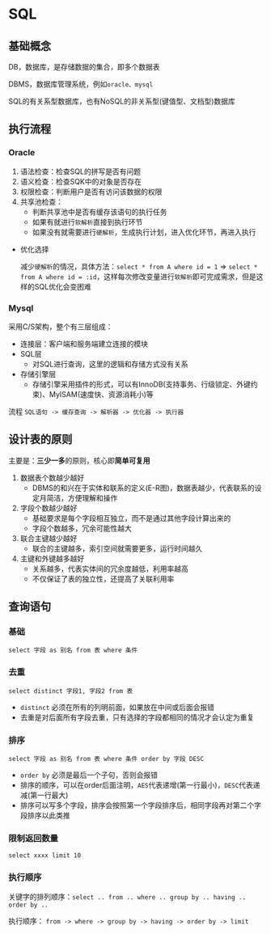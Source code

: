 # SQL

## 基础概念

DB，数据库，是存储数据的集合，即多个数据表

DBMS，数据库管理系统，例如`oracle、mysql`

SQL的有关系型数据库，也有NoSQL的非关系型(键值型、文档型)数据库

## 执行流程

### Oracle

1. 语法检查：检查SQL的拼写是否有问题
2. 语义检查：检查SQK中的对象是否存在
3. 权限检查：判断用户是否有访问该数据的权限
4. 共享池检查：
   - 判断共享池中是否有缓存该语句的执行任务
   - 如果有就进行`软解析`直接到执行环节
   - 如果没有就需要进行`硬解析`，生成执行计划，进入优化环节，再进入执行

* 优化选择

  减少`硬解析`的情况，具体方法：`select * from A where id = 1` => `select * from A where id = :id`，这样每次修改变量进行`软解析`即可完成需求，但是这样的SQL优化会变困难

### Mysql

采用C/S架构，整个有三层组成：

- 连接层：客户端和服务端建立连接的模块
- SQL层
  - 对SQL进行查询，这里的逻辑和存储方式没有关系
- 存储引擎层
  - 存储引擎采用插件的形式，可以有InnoDB(支持事务、行级锁定、外键约束)、MyISAM(速度快、资源消耗小)等

流程 `SQL语句 -> 缓存查询 -> 解析器 -> 优化器 -> 执行器`

## 设计表的原则

主要是：**三少一多**的原则，核心即**简单可复用** 

1. 数据表个数越少越好
   - DBMS的和兴在于实体和联系的定义(E-R图)，数据表越少，代表联系的设定月简洁，方便理解和操作
2. 字段个数越少越好
   - 基础要求是每个字段相互独立，而不是通过其他字段计算出来的
   - 字段个数越多，冗余可能性越大
3. 联合主键越少越好
   - 联合的主键越多，索引空间就需要更多，运行时间越久
4. 主键和外键越多越好
   - 关系越多，代表实体间的冗余度越低，利用率越高
   - 不仅保证了表的独立性，还提高了关联利用率

## 查询语句

### 基础

`select 字段 as 别名 from 表 where 条件`

### 去重

`select distinct 字段1, 字段2 from 表`

- `distinct` 必须在所有的列明前面，如果放在中间或后面会报错
- 去重是对后面所有字段去重，只有选择的字段都相同的情况才会认定为重复

### 排序

`select 字段 as 别名 from 表 where 条件 order by 字段 DESC`

- `order by` 必须是最后一个子句，否则会报错
- 排序的顺序，可以在order后面注明，`AES`代表递增(第一行最小)，`DESC`代表递减(第一行最大)
- 排序可以写多个字段，排序会按照第一个字段排序后，相同字段再对第二个字段排序以此类推

### 限制返回数量

`select xxxx limit 10 `

### 执行顺序

关键字的排列顺序：`select .. from .. where .. group by .. having .. order by ..`

执行顺序： `from -> where -> group by -> having -> order by -> limit`
